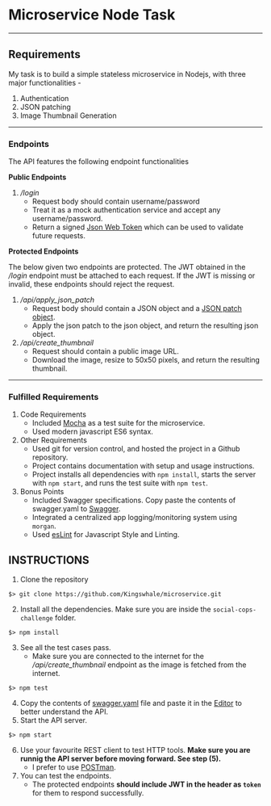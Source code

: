 # Microservice Node Task

___  

## Requirements  
My task is to build a simple stateless microservice in Nodejs, with three major functionalities -
1. Authentication
2. JSON patching
3. Image Thumbnail Generation
___

### Endpoints
The API features the following endpoint functionalities  

**Public Endpoints**  
1. */login*
    * Request body should contain username/password
    * Treat it as a mock authentication service and accept any username/password.
    * Return a signed [Json Web Token](https://jwt.io/) which can be used to validate future requests.

**Protected Endpoints**  

The below given two endpoints are protected. The JWT obtained in the _/login_ endpoint must be attached to each request.  If the JWT is missing or invalid, these endpoints should reject the request.
1. */api/apply_json_patch*
    * Request body should contain a JSON object and a [JSON patch object](http://jsonpatch.com/).
    * Apply the json patch to the json object, and return the resulting json object.
2. */api/create_thumbnail*
    * Request should contain a public image URL.
    * Download the image, resize to 50x50 pixels, and return the resulting thumbnail.
___

### Fulfilled Requirements  
1. Code Requirements
    * Included [Mocha](https://mochajs.org/) as a test suite for the microservice.
    * Used modern javascript ES6 syntax.
2. Other Requirements
    * Used git for version control, and hosted the project in a Github repository.
    * Project contains documentation with setup and usage instructions.
    * Project installs all dependencies with `npm install`, starts the server with `npm start`, and runs the test suite with `npm test`.
3. Bonus Points
    * Included Swagger specifications. Copy paste the contents of swagger.yaml to [Swagger](http://editor.swagger.io).
    * Integrated a centralized app logging/monitoring system using `morgan`.
    * Used [esLint](https://eslint.org) for Javascript Style and Linting.
   
## INSTRUCTIONS
1. Clone the repository
  ```
  $> git clone https://github.com/Kingswhale/microservice.git
  ```
2. Install all the dependencies. Make sure you are inside the `social-cops-challenge` folder.
  ```
  $> npm install
  ```
3. See all the test cases pass.
    * Make sure you are connected to the internet for the */api/create_thumbnail* endpoint as the image is fetched from the internet.
  ```
  $> npm test
  ```
4. Copy the contents of [swagger.yaml](./swagger.yaml) file and paste it in the [Editor](http://editor.swagger.io) to better understand the API.
5. Start the API server.
  ```
  $> npm start
  ```
6. Use your favourite REST client to test HTTP tools. **Make sure you are runnig the API server before moving forward. See step (5).**
    * I prefer to use [POSTman](https://www.getpostman.com).
7. You can test the endpoints.
    * The protected endpoints **should include JWT in the header as `token`** for them to respond successfully.
